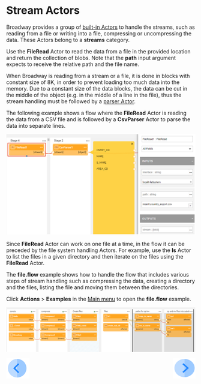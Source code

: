 # Stream Actors

Broadway provides a group of [built-in Actors](../04_built_in_actor_types.md) to handle the streams, such as reading from a file or writing into a file, compressing or uncompressing the data. These Actors belong to a **streams** category.

Use the **FileRead** Actor to read the data from a file in the provided location and return the collection of blobs. Note that the **path** input argument expects to receive the relative path and the file name. 

When Broadway is reading from a stream or a file, it is done in blocks with constant size of 8K, in order to prevent loading too much data into the memory. Due to a constant size of the data blocks, the data can be cut in the middle of the object (e.g. in the middle of a line in the file), thus the stream handling must be followed by a [parser Actor](03_parsers_actors.md). 

The following example shows a flow where the **FileRead** Actor is reading the data from a CSV file and is followed by a **CsvParser** Actor to parse the data into separate lines.

![image](../images/99_actors_02_1.PNG)



Since **FileRead** Actor can work on one file at a time, in the flow it can be preceded by the file system handling Actors. For example, use the **ls** Actor to list the files in a given directory and then iterate on the files using the **FileRead** Actor.

The **file.flow** example shows how to handle the flow that includes various steps of stream handling such as compressing the data, creating a directory and the files, listing the file and moving them between the directories.

Click **Actions** > **Examples** in the [Main menu](../18_broadway_flow_window.md#main-menu) to open the **file.flow** example. 

![image](../images/99_actors_02_2.PNG)



[![Previous](/articles/images/Previous.png)](01_javascript_actor.md)[<img align="right" width="60" height="54" src="/articles/images/Next.png">](03_parsers_actors.md)

